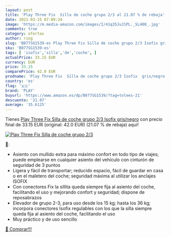 ```yaml
---
layout: post
title: 'Play Three Fix  Silla de coche grupo 2/3 al 21.07 % de rebaja'
date: 2021-03-15 07:09:24
image: 'https://m.media-amazon.com/images/I/41q35JuJ1PL._SL400_.jpg'
comments: true
category: ofertas
author: ring
slug: 'B077SG1539-es Play Three Fix Silla de coche grupo 2/3 Isofix gris/negro'
sku: 'B077SG1539-es'
tags: [ 'isofix','silla','de','coche', ]
actualPrice: 33.15 EUR
currency: EUR
price: 33.15
comparePrice: 42.0 EUR
prodname: 'Play Three Fix  Silla de coche grupo 2/3 Isofix  gris/negro'
country: 'es'
flag: '🇪🇸'
brand: 'PLAY'
buyurl: 'https://www.amazon.es/dp/B077SG1539/?tag=tolees-21'
descuento: '21.07'
average: '35.6125'
---
```


Tienes [Play Three Fix  Silla de coche grupo 2/3 Isofix  gris/negro](https://www.amazon.es/dp/B077SG1539/?tag=tolees-21) con precio final de  33.15 EUR (original: 42.0 EUR) (21.07 %  de rebaja) aqui!

[![Play Three Fix  Silla de coche grupo 2/3](https://m.media-amazon.com/images/I/41q35JuJ1PL._SL400_.jpg)](https://www.amazon.es/dp/B077SG1539/?tag=tolees-21)

🔎:

- Asiento con mullido extra para máximo confort en todo tipo de viajes; puede emplearse en cualquier asiento del vehículo con cinturón de seguridad de 3 puntos
- Ligera y fácil de transportar; reducido espacio, fácil de guardar en casa o en el maletero del coche; seguridad máxima al utilizar los anclajes ISOFIX
- Con conectores Fix la sillita queda siempre fija al asiento del coche, facilitando el uso y mejorando confort y seguridad; dispone de reposabrazos
- Elevador de grupo 2-3, para uso desde los 15 kg; hasta los 36 kg; incorpora conectores Isofix regulables con los que la silla siempre queda fija al asiento del coche, facilitando el uso
- Muy práctico y de uso sencillo

[🛒 Comprar!!!](https://www.amazon.es/dp/B077SG1539/?tag=tolees-21)
